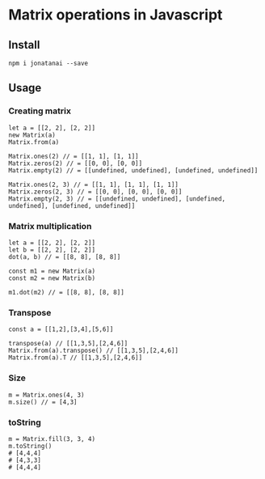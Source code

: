 # Matrix operations in Javascript


## Install

```
npm i jonatanai --save
```

## Usage

### Creating matrix

```
let a = [[2, 2], [2, 2]]
new Matrix(a)
Matrix.from(a)

Matrix.ones(2) // = [[1, 1], [1, 1]]
Matrix.zeros(2) // = [[0, 0], [0, 0]]
Matrix.empty(2) // = [[undefined, undefined], [undefined, undefined]]

Matrix.ones(2, 3) // = [[1, 1], [1, 1], [1, 1]]
Matrix.zeros(2, 3) // = [[0, 0], [0, 0], [0, 0]]
Matrix.empty(2, 3) // = [[undefined, undefined], [undefined, undefined], [undefined, undefined]]

```

### Matrix multiplication
```
let a = [[2, 2], [2, 2]]
let b = [[2, 2], [2, 2]]
dot(a, b) // = [[8, 8], [8, 8]]

const m1 = new Matrix(a)
const m2 = new Matrix(b)

m1.dot(m2) // = [[8, 8], [8, 8]]

```
### Transpose

```
const a = [[1,2],[3,4],[5,6]]

transpose(a) // [[1,3,5],[2,4,6]]
Matrix.from(a).transpose() // [[1,3,5],[2,4,6]]
Matrix.from(a).T // [[1,3,5],[2,4,6]]
```

### Size

```
m = Matrix.ones(4, 3)
m.size() // = [4,3]
```

### toString

```
m = Matrix.fill(3, 3, 4)
m.toString()
# [4,4,4]
# [4,3,3]
# [4,4,4]
```
